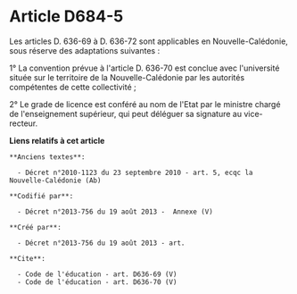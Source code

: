 # Article D684-5

Les articles D. 636-69 à D. 636-72 sont applicables en Nouvelle-Calédonie, sous réserve des adaptations suivantes : 

1° La convention prévue à l'article D. 636-70 est conclue avec l'université située sur le territoire de la Nouvelle-Calédonie
par les autorités compétentes de cette collectivité ; 

2° Le grade de licence est conféré au nom de l'Etat par le ministre chargé de l'enseignement supérieur, qui peut déléguer sa
signature au vice-recteur.

**Liens relatifs à cet article**

	**Anciens textes**:

	  - Décret n°2010-1123 du 23 septembre 2010 - art. 5, ecqc la Nouvelle-Calédonie (Ab)

	**Codifié par**:

	  - Décret n°2013-756 du 19 août 2013 -  Annexe (V)

	**Créé par**:

	  - Décret n°2013-756 du 19 août 2013 - art.

	**Cite**:

	  - Code de l'éducation - art. D636-69 (V)
	  - Code de l'éducation - art. D636-70 (V)
